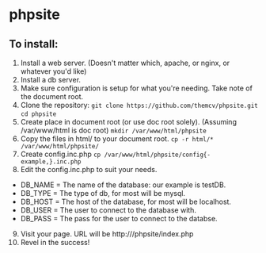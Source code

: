 # phpsite
## To install:
1. Install a web server. (Doesn't matter which, apache, or nginx, or whatever you'd like)
2. Install a db server.
3. Make sure configuration is setup for what you're needing. Take note of the document root.
4. Clone the repository:
 `git clone https://github.com/themcv/phpsite.git`
 `cd phpsite`
5. Create place in document root (or use doc root solely). (Assuming /var/www/html is doc root)
 `mkdir /var/www/html/phpsite`
6. Copy the files in html/ to your document root.
 `cp -r html/* /var/www/html/phpsite/`
7. Create config.inc.php
 `cp /var/www/html/phpsite/config{-example,}.inc.php`
8. Edit the config.inc.php to suit your needs.
 * DB_NAME = The name of the database: our example is testDB.
 * DB_TYPE = The type of db, for most will be mysql.
 * DB_HOST = The host of the database, for most will be localhost.
 * DB_USER = The user to connect to the database with.
 * DB_PASS = The pass for the user to connect to the databse.
9. Visit your page. URL will be http://<yourserverip>/phpsite/index.php
10. Revel in the success!
